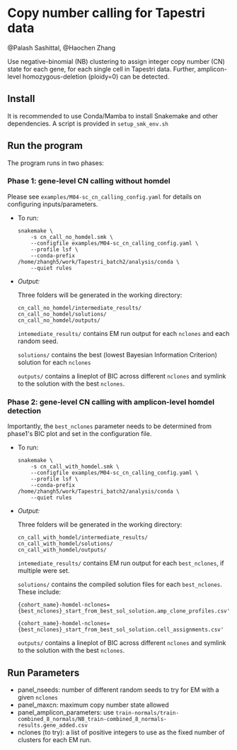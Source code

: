 # Copy number calling for Tapestri data

@Palash Sashittal, @Haochen Zhang

Use negative-binomial (NB) clustering to assign integer copy number (CN) state for each gene, for each single cell in Tapestri data. Further, amplicon-level homozygous-deletion (ploidy=0) can be detected.

## Install
It is recommended to use Conda/Mamba to install Snakemake and other dependencies. A script is provided in `setup_smk_env.sh`

## Run the program
The program runs in two phases:

### Phase 1: gene-level CN calling without homdel
    

Please see `examples/M04-sc_cn_calling_config.yaml` for details on configuring inputs/parameters.

- To run:
    ```
    snakemake \
        -s cn_call_no_homdel.smk \
        --configfile examples/M04-sc_cn_calling_config.yaml \
        --profile lsf \
        --conda-prefix /home/zhangh5/work/Tapestri_batch2/analysis/conda \
        --quiet rules
    ```
    
- *Output:*

    Three folders will be generated in the working directory:
    ```
    cn_call_no_homdel/intermediate_results/
    cn_call_no_homdel/solutions/
    cn_call_no_homdel/outputs/
    ```

    `intemediate_results/` contains EM run output for each `nclones` and each random seed.

    `solutions/` contains the best (lowest Bayesian Information Criterion) solution for each `nclones`

    `outputs/` contains a lineplot of BIC across different `nclones` and symlink to the solution with the best `nclones`.
    
### Phase 2: gene-level CN calling with amplicon-level homdel detection
    
Importantly, the `best_nclones` parameter needs to be determined from phase1's BIC plot and set in the configuration file.

- To run:
    ```
    snakemake \
        -s cn_call_with_homdel.smk \
        --configfile examples/M04-sc_cn_calling_config.yaml \
        --profile lsf \
        --conda-prefix /home/zhangh5/work/Tapestri_batch2/analysis/conda \
        --quiet rules
    ```

- *Output:*

    Three folders will be generated in the working directory:
    ```
    cn_call_with_homdel/intermediate_results/
    cn_call_with_homdel/solutions/
    cn_call_with_homdel/outputs/
    ```

    `intemediate_results/` contains EM run output for each `best_nclones`, if multiple were set.

    `solutions/` contains the compiled solution files for each `best_nclones`. These include:
    ```
    {cohort_name}-homdel-nclones={best_nclones}_start_from_best_sol_solution.amp_clone_profiles.csv'
    
    {cohort_name}-homdel-nclones={best_nclones}_start_from_best_sol_solution.cell_assignments.csv'
    ```
    `outputs/` contains a lineplot of BIC across different `nclones` and symlink to the solution with the best `nclones`.

## Run Parameters

- panel_nseeds: number of different random seeds to try for EM with a given `nclones`
- panel_maxcn: maximum copy number state allowed 
- panel_amplicon_parameters: use `train-normals/train-combined_8_normals/NB_train-combined_8_normals-results.gene_added.csv`
- nclones (to try): a list of positive integers to use as the fixed number of clusters for each EM run.